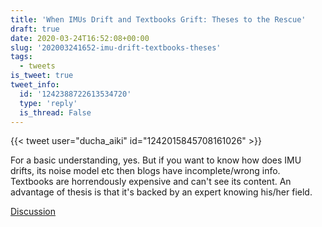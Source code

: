 ```yaml
---
title: 'When IMUs Drift and Textbooks Grift: Theses to the Rescue'
draft: true
date: 2020-03-24T16:52:08+00:00
slug: '202003241652-imu-drift-textbooks-theses'
tags:
  - tweets
is_tweet: true
tweet_info:
  id: '1242388722613534720'
  type: 'reply'
  is_thread: False
---
```




{{< tweet user="ducha_aiki" id="1242015845708161026" >}}

For a basic understanding, yes. But if you want to know how does IMU drifts, its noise model etc then blogs have incomplete/wrong info. Textbooks are horrendously expensive and can't see its content. An advantage of thesis is that it's backed by an expert knowing his/her field.

[Discussion](https://x.com/sytelus/status/1242388722613534720)
